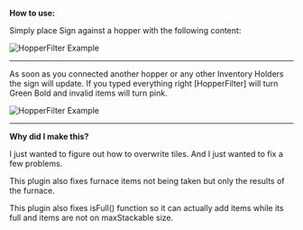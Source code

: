 **How to use:**

Simply place Sign against a hopper with the following content:

![HopperFilter Example](http://i.imgur.com/KnStsIt.png)

---

As soon as you connected another hopper or any other Inventory Holders the sign will update.
If you typed everything right [HopperFilter] will turn Green Bold and invalid items will turn pink.



![HopperFilter Example](http://i.imgur.com/ZBQFZzC.png)




---


**Why did I make this?**

I just wanted to figure out how to overwrite tiles.
And I just wanted to fix a few problems.

This plugin also fixes furnace items not being taken but only the results of the furnace.

This plugin also fixes isFull() function so it can actually add items while its full and items are not on maxStackable size.




